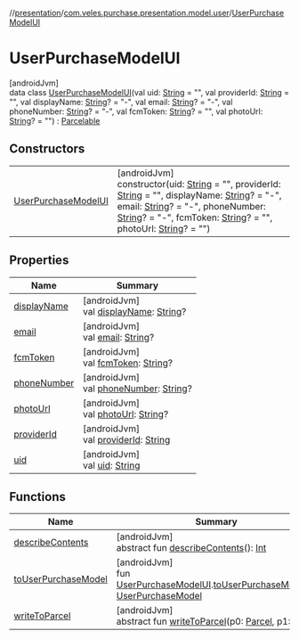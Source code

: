 //[presentation](../../../index.md)/[com.veles.purchase.presentation.model.user](../index.md)/[UserPurchaseModelUI](index.md)

# UserPurchaseModelUI

[androidJvm]\
data class [UserPurchaseModelUI](index.md)(val uid: [String](https://kotlinlang.org/api/latest/jvm/stdlib/kotlin/-string/index.html) = &quot;&quot;, val providerId: [String](https://kotlinlang.org/api/latest/jvm/stdlib/kotlin/-string/index.html) = &quot;&quot;, val displayName: [String](https://kotlinlang.org/api/latest/jvm/stdlib/kotlin/-string/index.html)? = &quot;-&quot;, val email: [String](https://kotlinlang.org/api/latest/jvm/stdlib/kotlin/-string/index.html)? = &quot;-&quot;, val phoneNumber: [String](https://kotlinlang.org/api/latest/jvm/stdlib/kotlin/-string/index.html)? = &quot;-&quot;, val fcmToken: [String](https://kotlinlang.org/api/latest/jvm/stdlib/kotlin/-string/index.html)? = &quot;&quot;, val photoUrl: [String](https://kotlinlang.org/api/latest/jvm/stdlib/kotlin/-string/index.html)? = &quot;&quot;) : [Parcelable](https://developer.android.com/reference/kotlin/android/os/Parcelable.html)

## Constructors

| | |
|---|---|
| [UserPurchaseModelUI](-user-purchase-model-u-i.md) | [androidJvm]<br>constructor(uid: [String](https://kotlinlang.org/api/latest/jvm/stdlib/kotlin/-string/index.html) = &quot;&quot;, providerId: [String](https://kotlinlang.org/api/latest/jvm/stdlib/kotlin/-string/index.html) = &quot;&quot;, displayName: [String](https://kotlinlang.org/api/latest/jvm/stdlib/kotlin/-string/index.html)? = &quot;-&quot;, email: [String](https://kotlinlang.org/api/latest/jvm/stdlib/kotlin/-string/index.html)? = &quot;-&quot;, phoneNumber: [String](https://kotlinlang.org/api/latest/jvm/stdlib/kotlin/-string/index.html)? = &quot;-&quot;, fcmToken: [String](https://kotlinlang.org/api/latest/jvm/stdlib/kotlin/-string/index.html)? = &quot;&quot;, photoUrl: [String](https://kotlinlang.org/api/latest/jvm/stdlib/kotlin/-string/index.html)? = &quot;&quot;) |

## Properties

| Name | Summary |
|---|---|
| [displayName](display-name.md) | [androidJvm]<br>val [displayName](display-name.md): [String](https://kotlinlang.org/api/latest/jvm/stdlib/kotlin/-string/index.html)? |
| [email](email.md) | [androidJvm]<br>val [email](email.md): [String](https://kotlinlang.org/api/latest/jvm/stdlib/kotlin/-string/index.html)? |
| [fcmToken](fcm-token.md) | [androidJvm]<br>val [fcmToken](fcm-token.md): [String](https://kotlinlang.org/api/latest/jvm/stdlib/kotlin/-string/index.html)? |
| [phoneNumber](phone-number.md) | [androidJvm]<br>val [phoneNumber](phone-number.md): [String](https://kotlinlang.org/api/latest/jvm/stdlib/kotlin/-string/index.html)? |
| [photoUrl](photo-url.md) | [androidJvm]<br>val [photoUrl](photo-url.md): [String](https://kotlinlang.org/api/latest/jvm/stdlib/kotlin/-string/index.html)? |
| [providerId](provider-id.md) | [androidJvm]<br>val [providerId](provider-id.md): [String](https://kotlinlang.org/api/latest/jvm/stdlib/kotlin/-string/index.html) |
| [uid](uid.md) | [androidJvm]<br>val [uid](uid.md): [String](https://kotlinlang.org/api/latest/jvm/stdlib/kotlin/-string/index.html) |

## Functions

| Name | Summary |
|---|---|
| [describeContents](index.md#-1578325224%2FFunctions%2F-646359276) | [androidJvm]<br>abstract fun [describeContents](index.md#-1578325224%2FFunctions%2F-646359276)(): [Int](https://kotlinlang.org/api/latest/jvm/stdlib/kotlin/-int/index.html) |
| [toUserPurchaseModel](../to-user-purchase-model.md) | [androidJvm]<br>fun [UserPurchaseModelUI](index.md).[toUserPurchaseModel](../to-user-purchase-model.md)(): [UserPurchaseModel](../../../../domain/domain/com.veles.purchase.domain.model.user/-user-purchase-model/index.md) |
| [writeToParcel](index.md#-1754457655%2FFunctions%2F-646359276) | [androidJvm]<br>abstract fun [writeToParcel](index.md#-1754457655%2FFunctions%2F-646359276)(p0: [Parcel](https://developer.android.com/reference/kotlin/android/os/Parcel.html), p1: [Int](https://kotlinlang.org/api/latest/jvm/stdlib/kotlin/-int/index.html)) |
